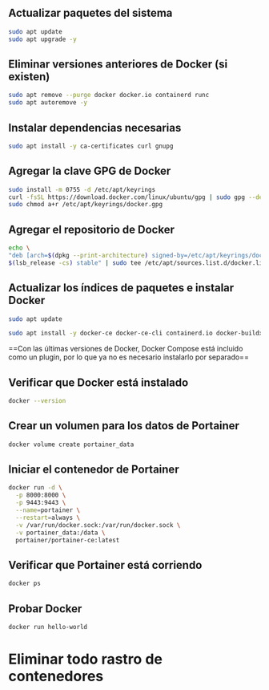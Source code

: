 
## Actualizar paquetes del sistema

```bash
sudo apt update
sudo apt upgrade -y
```

## Eliminar versiones anteriores de Docker (si existen)

```bash
sudo apt remove --purge docker docker.io containerd runc
sudo apt autoremove -y
```

## Instalar dependencias necesarias

```bash
sudo apt install -y ca-certificates curl gnupg
```

## Agregar la clave GPG de Docker

```bash
sudo install -m 0755 -d /etc/apt/keyrings
curl -fsSL https://download.docker.com/linux/ubuntu/gpg | sudo gpg --dearmor -o /etc/apt/keyrings/docker.gpg
sudo chmod a+r /etc/apt/keyrings/docker.gpg
```

## Agregar el repositorio de Docker

```bash
echo \
"deb [arch=$(dpkg --print-architecture) signed-by=/etc/apt/keyrings/docker.gpg] https://download.docker.com/linux/ubuntu \
$(lsb_release -cs) stable" | sudo tee /etc/apt/sources.list.d/docker.list > /dev/null
```

## Actualizar los índices de paquetes e instalar Docker

```bash
sudo apt update
```
```bash
sudo apt install -y docker-ce docker-ce-cli containerd.io docker-buildx-plugin docker-compose-plugin
```
==Con las últimas versiones de Docker, Docker Compose está incluido como un plugin, por lo que ya no es necesario instalarlo por separado==

## Verificar que Docker está instalado

```bash
docker --version
```
## Crear un volumen para los datos de Portainer

```bash
docker volume create portainer_data
```

## Iniciar el contenedor de Portainer

```bash
docker run -d \
  -p 8000:8000 \
  -p 9443:9443 \
  --name=portainer \
  --restart=always \
  -v /var/run/docker.sock:/var/run/docker.sock \
  -v portainer_data:/data \
  portainer/portainer-ce:latest
```

## Verificar que Portainer está corriendo

```bash
docker ps
```

## Probar Docker

```bash
docker run hello-world
```

# Eliminar todo rastro de contenedores 